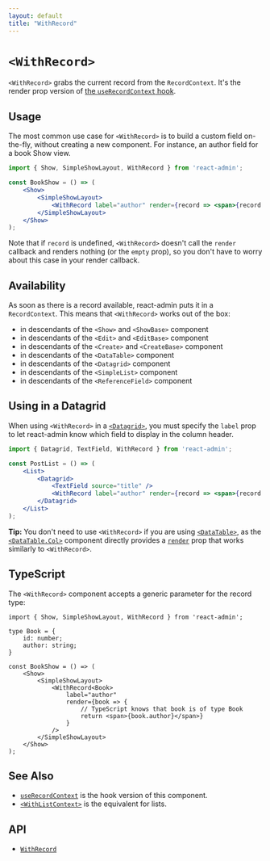 ```yaml
---
layout: default
title: "WithRecord"
---
```


# `<WithRecord>`

`<WithRecord>` grabs the current record from the `RecordContext`. It's the render prop version of [the `useRecordContext` hook](./useRecordContext.md). 

## Usage

The most common use case for `<WithRecord>` is to build a custom field on-the-fly, without creating a new component. For instance, an author field for a book Show view. 

```jsx
import { Show, SimpleShowLayout, WithRecord } from 'react-admin';

const BookShow = () => (
    <Show>
        <SimpleShowLayout>
            <WithRecord label="author" render={record => <span>{record.author}</span>} />
        </SimpleShowLayout>
    </Show>
);
```

Note that if `record` is undefined, `<WithRecord>` doesn't call the `render` callback and renders nothing (or the `empty` prop), so you don't have to worry about this case in your render callback.

## Availability

As soon as there is a record available, react-admin puts it in a `RecordContext`. This means that `<WithRecord>` works out of the box:

- in descendants of the `<Show>` and `<ShowBase>` component
- in descendants of the `<Edit>` and `<EditBase>` component
- in descendants of the `<Create>` and `<CreateBase>` component
- in descendants of the `<DataTable>` component
- in descendants of the `<Datagrid>` component
- in descendants of the `<SimpleList>` component
- in descendants of the `<ReferenceField>` component

## Using in a Datagrid

When using `<WithRecord>` in a [`<Datagrid>`](./Datagrid.md), you must specify the `label` prop to let react-admin know which field to display in the column header.

```jsx
import { Datagrid, TextField, WithRecord } from 'react-admin';

const PostList = () => (
    <List>
        <Datagrid>
            <TextField source="title" />
            <WithRecord label="author" render={record => <span>{record.author}</span>} />
        </Datagrid>
    </List>
);
```

**Tip:** You don't need to use `<WithRecord>` if you are using [`<DataTable>`](./DataTable.md), as the [`<DataTable.Col>`](./DataTable.md#datatablecol) component directly provides a [`render`](./DataTable.md#render) prop that works similarly to `<WithRecord>`.

## TypeScript

The `<WithRecord>` component accepts a generic parameter for the record type:

```tsx
import { Show, SimpleShowLayout, WithRecord } from 'react-admin';

type Book = {
    id: number;
    author: string;
}

const BookShow = () => (
    <Show>
        <SimpleShowLayout>
            <WithRecord<Book>
                label="author"
                render={book => {
                    // TypeScript knows that book is of type Book
                    return <span>{book.author}</span>}
                }
            />
        </SimpleShowLayout>
    </Show>
);
```

## See Also

* [`useRecordContext`](./useRecordContext.md) is the hook version of this component.
* [`<WithListContext>`](./WithListContext.md) is the equivalent for lists.

## API

* [`WithRecord`]

[`WithRecord`]: https://github.com/marmelab/react-admin/blob/master/packages/ra-core/src/controller/record/WithRecord.tsx

